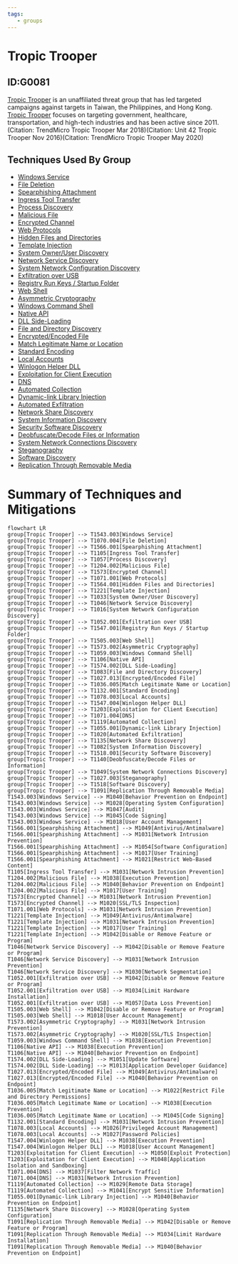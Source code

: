 ```yaml
---
tags:
   - groups
---
```

# Tropic Trooper
## ID:G0081
[Tropic Trooper](/mitre/groups/G0081) is an unaffiliated threat group that has led targeted campaigns against targets in Taiwan, the Philippines, and Hong Kong. [Tropic Trooper](/mitre/groups/G0081) focuses on targeting government, healthcare, transportation, and high-tech industries and has been active since 2011.(Citation: TrendMicro Tropic Trooper Mar 2018)(Citation: Unit 42 Tropic Trooper Nov 2016)(Citation: TrendMicro Tropic Trooper May 2020)
## Techniques Used By Group
* [Windows Service](techniques/T1543/003)
* [File Deletion](techniques/T1070/004)
* [Spearphishing Attachment](techniques/T1566/001)
* [Ingress Tool Transfer](techniques/T1105)
* [Process Discovery](techniques/T1057)
* [Malicious File](techniques/T1204/002)
* [Encrypted Channel](techniques/T1573)
* [Web Protocols](techniques/T1071/001)
* [Hidden Files and Directories](techniques/T1564/001)
* [Template Injection](techniques/T1221)
* [System Owner/User Discovery](techniques/T1033)
* [Network Service Discovery](techniques/T1046)
* [System Network Configuration Discovery](techniques/T1016)
* [Exfiltration over USB](techniques/T1052/001)
* [Registry Run Keys / Startup Folder](techniques/T1547/001)
* [Web Shell](techniques/T1505/003)
* [Asymmetric Cryptography](techniques/T1573/002)
* [Windows Command Shell](techniques/T1059/003)
* [Native API](techniques/T1106)
* [DLL Side-Loading](techniques/T1574/002)
* [File and Directory Discovery](techniques/T1083)
* [Encrypted/Encoded File](techniques/T1027/013)
* [Match Legitimate Name or Location](techniques/T1036/005)
* [Standard Encoding](techniques/T1132/001)
* [Local Accounts](techniques/T1078/003)
* [Winlogon Helper DLL](techniques/T1547/004)
* [Exploitation for Client Execution](techniques/T1203)
* [DNS](techniques/T1071/004)
* [Automated Collection](techniques/T1119)
* [Dynamic-link Library Injection](techniques/T1055/001)
* [Automated Exfiltration](techniques/T1020)
* [Network Share Discovery](techniques/T1135)
* [System Information Discovery](techniques/T1082)
* [Security Software Discovery](techniques/T1518/001)
* [Deobfuscate/Decode Files or Information](techniques/T1140)
* [System Network Connections Discovery](techniques/T1049)
* [Steganography](techniques/T1027/003)
* [Software Discovery](techniques/T1518)
* [Replication Through Removable Media](techniques/T1091)

# Summary of Techniques and Mitigations
```mermaid
flowchart LR
group[Tropic Trooper] --> T1543.003[Windows Service]
group[Tropic Trooper] --> T1070.004[File Deletion]
group[Tropic Trooper] --> T1566.001[Spearphishing Attachment]
group[Tropic Trooper] --> T1105[Ingress Tool Transfer]
group[Tropic Trooper] --> T1057[Process Discovery]
group[Tropic Trooper] --> T1204.002[Malicious File]
group[Tropic Trooper] --> T1573[Encrypted Channel]
group[Tropic Trooper] --> T1071.001[Web Protocols]
group[Tropic Trooper] --> T1564.001[Hidden Files and Directories]
group[Tropic Trooper] --> T1221[Template Injection]
group[Tropic Trooper] --> T1033[System Owner/User Discovery]
group[Tropic Trooper] --> T1046[Network Service Discovery]
group[Tropic Trooper] --> T1016[System Network Configuration Discovery]
group[Tropic Trooper] --> T1052.001[Exfiltration over USB]
group[Tropic Trooper] --> T1547.001[Registry Run Keys / Startup Folder]
group[Tropic Trooper] --> T1505.003[Web Shell]
group[Tropic Trooper] --> T1573.002[Asymmetric Cryptography]
group[Tropic Trooper] --> T1059.003[Windows Command Shell]
group[Tropic Trooper] --> T1106[Native API]
group[Tropic Trooper] --> T1574.002[DLL Side-Loading]
group[Tropic Trooper] --> T1083[File and Directory Discovery]
group[Tropic Trooper] --> T1027.013[Encrypted/Encoded File]
group[Tropic Trooper] --> T1036.005[Match Legitimate Name or Location]
group[Tropic Trooper] --> T1132.001[Standard Encoding]
group[Tropic Trooper] --> T1078.003[Local Accounts]
group[Tropic Trooper] --> T1547.004[Winlogon Helper DLL]
group[Tropic Trooper] --> T1203[Exploitation for Client Execution]
group[Tropic Trooper] --> T1071.004[DNS]
group[Tropic Trooper] --> T1119[Automated Collection]
group[Tropic Trooper] --> T1055.001[Dynamic-link Library Injection]
group[Tropic Trooper] --> T1020[Automated Exfiltration]
group[Tropic Trooper] --> T1135[Network Share Discovery]
group[Tropic Trooper] --> T1082[System Information Discovery]
group[Tropic Trooper] --> T1518.001[Security Software Discovery]
group[Tropic Trooper] --> T1140[Deobfuscate/Decode Files or Information]
group[Tropic Trooper] --> T1049[System Network Connections Discovery]
group[Tropic Trooper] --> T1027.003[Steganography]
group[Tropic Trooper] --> T1518[Software Discovery]
group[Tropic Trooper] --> T1091[Replication Through Removable Media]
T1543.003[Windows Service] --> M1040[Behavior Prevention on Endpoint]
T1543.003[Windows Service] --> M1028[Operating System Configuration]
T1543.003[Windows Service] --> M1047[Audit]
T1543.003[Windows Service] --> M1045[Code Signing]
T1543.003[Windows Service] --> M1018[User Account Management]
T1566.001[Spearphishing Attachment] --> M1049[Antivirus/Antimalware]
T1566.001[Spearphishing Attachment] --> M1031[Network Intrusion Prevention]
T1566.001[Spearphishing Attachment] --> M1054[Software Configuration]
T1566.001[Spearphishing Attachment] --> M1017[User Training]
T1566.001[Spearphishing Attachment] --> M1021[Restrict Web-Based Content]
T1105[Ingress Tool Transfer] --> M1031[Network Intrusion Prevention]
T1204.002[Malicious File] --> M1038[Execution Prevention]
T1204.002[Malicious File] --> M1040[Behavior Prevention on Endpoint]
T1204.002[Malicious File] --> M1017[User Training]
T1573[Encrypted Channel] --> M1031[Network Intrusion Prevention]
T1573[Encrypted Channel] --> M1020[SSL/TLS Inspection]
T1071.001[Web Protocols] --> M1031[Network Intrusion Prevention]
T1221[Template Injection] --> M1049[Antivirus/Antimalware]
T1221[Template Injection] --> M1031[Network Intrusion Prevention]
T1221[Template Injection] --> M1017[User Training]
T1221[Template Injection] --> M1042[Disable or Remove Feature or Program]
T1046[Network Service Discovery] --> M1042[Disable or Remove Feature or Program]
T1046[Network Service Discovery] --> M1031[Network Intrusion Prevention]
T1046[Network Service Discovery] --> M1030[Network Segmentation]
T1052.001[Exfiltration over USB] --> M1042[Disable or Remove Feature or Program]
T1052.001[Exfiltration over USB] --> M1034[Limit Hardware Installation]
T1052.001[Exfiltration over USB] --> M1057[Data Loss Prevention]
T1505.003[Web Shell] --> M1042[Disable or Remove Feature or Program]
T1505.003[Web Shell] --> M1018[User Account Management]
T1573.002[Asymmetric Cryptography] --> M1031[Network Intrusion Prevention]
T1573.002[Asymmetric Cryptography] --> M1020[SSL/TLS Inspection]
T1059.003[Windows Command Shell] --> M1038[Execution Prevention]
T1106[Native API] --> M1038[Execution Prevention]
T1106[Native API] --> M1040[Behavior Prevention on Endpoint]
T1574.002[DLL Side-Loading] --> M1051[Update Software]
T1574.002[DLL Side-Loading] --> M1013[Application Developer Guidance]
T1027.013[Encrypted/Encoded File] --> M1049[Antivirus/Antimalware]
T1027.013[Encrypted/Encoded File] --> M1040[Behavior Prevention on Endpoint]
T1036.005[Match Legitimate Name or Location] --> M1022[Restrict File and Directory Permissions]
T1036.005[Match Legitimate Name or Location] --> M1038[Execution Prevention]
T1036.005[Match Legitimate Name or Location] --> M1045[Code Signing]
T1132.001[Standard Encoding] --> M1031[Network Intrusion Prevention]
T1078.003[Local Accounts] --> M1026[Privileged Account Management]
T1078.003[Local Accounts] --> M1027[Password Policies]
T1547.004[Winlogon Helper DLL] --> M1038[Execution Prevention]
T1547.004[Winlogon Helper DLL] --> M1018[User Account Management]
T1203[Exploitation for Client Execution] --> M1050[Exploit Protection]
T1203[Exploitation for Client Execution] --> M1048[Application Isolation and Sandboxing]
T1071.004[DNS] --> M1037[Filter Network Traffic]
T1071.004[DNS] --> M1031[Network Intrusion Prevention]
T1119[Automated Collection] --> M1029[Remote Data Storage]
T1119[Automated Collection] --> M1041[Encrypt Sensitive Information]
T1055.001[Dynamic-link Library Injection] --> M1040[Behavior Prevention on Endpoint]
T1135[Network Share Discovery] --> M1028[Operating System Configuration]
T1091[Replication Through Removable Media] --> M1042[Disable or Remove Feature or Program]
T1091[Replication Through Removable Media] --> M1034[Limit Hardware Installation]
T1091[Replication Through Removable Media] --> M1040[Behavior Prevention on Endpoint]
```
